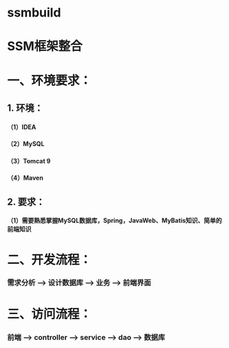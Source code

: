 # ssmbuild
# SSM框架整合
# 一、环境要求：
## 1. 环境：   
#### （1）IDEA
#### （2）MySQL
#### （3）Tomcat 9
#### （4）Maven
## 2. 要求：
#### （1）需要熟悉掌握MySQL数据库，Spring，JavaWeb、MyBatis知识、简单的前端知识
# 二、开发流程：
### 需求分析 --> 设计数据库 --> 业务 --> 前端界面
# 三、访问流程：
### 前端 --> controller --> service --> dao --> 数据库
